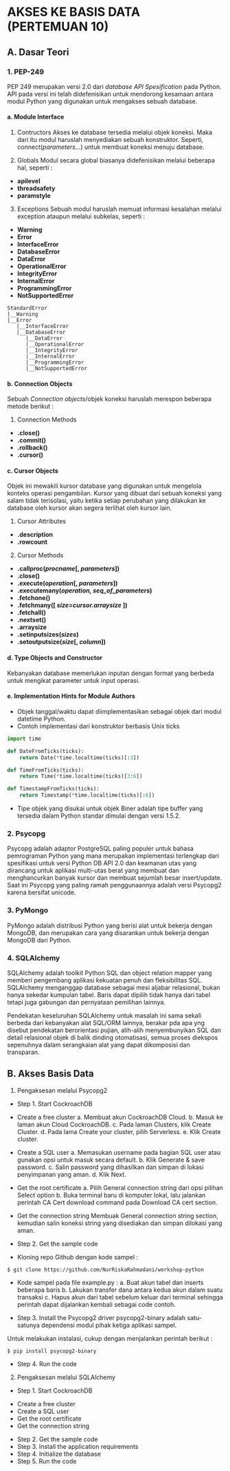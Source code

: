 # AKSES KE BASIS DATA (PERTEMUAN 10)

## A. Dasar Teori
### 1. PEP-249
PEP 249 merupakan versi 2.0 dari *database API Spesification* pada Python. API pada versi ini telah didefenisikan untuk mendorong kesamaan antara modul Python yang digunakan untuk mengakses sebuah database. 

#### a. Module Interface
1. Contructors
Akses ke database tersedia melalui objek koneksi. Maka dari itu modul haruslah menyediakan sebuah konstruktor. Seperti, connect(*parameters...*) untuk membuat koneksi menuju database. 

2. Globals
Modul secara global biasanya didefenisikan melalui beberapa hal, seperti : 
* **apilevel**
* **threadsafety**
* **paramstyle**

3. Exceptions
Sebuah modul haruslah memuat informasi kesalahan melalui exception ataupun melalui subkelas, seperti : 
* **Warning**
* **Error**
* **InterfaceError**
* **DatabaseError** 
* **DataError**
* **OperationalError**
* **IntegrityError**
* **InternalError**
* **ProgrammingError**
* **NotSupportedError**

```
StandardError
|__Warning
|__Error
   |__InterfaceError
   |__DatabaseError
      |__DataError
      |__OperationalError
      |__IntegrityError
      |__InternalError
      |__ProgrammingError
      |__NotSupportedError
```

#### b. Connection Objects
Sebuah *Connection objects*/objek koneksi haruslah merespon beberapa metode berikut :

1. Connection Methods
* **.close()**
* **.commit()**
* **.rollback()**
* **.cursor()**

#### c. Cursor Objects
Objek ini mewakili kursor database yang digunakan untuk mengelola konteks operasi pengambilan. Kursor yang dibuat dari sebuah koneksi yang salam tidak terisolasi, yaitu ketika setiap perubahan yang dilakukan ke database oleh kursor akan segera terlihat oleh kursor lain. 

1. Cursor Attributes
* **.description**
* **.rowcount**

2. Cursor Methods
* **.callproc(*procname*[, *parameters*])**
* **.close()**
* **.execute(*operation*[, *parameters*])**
* **.executemany(*operation, seq_of_parameters*)**
* **.fetchone()**
* **.fetchmany([ *size=cursor.arraysize* ])**
* **.fetchall()**
* **.nextset()**
* **.arraysize**
* **.setinputsizes(*sizes*)**
* **.setoutputsize(*size*[, *column*])**

#### d. Type Objects and Constructor
Kebanyakan database memerlukan inputan dengan format yang berbeda untuk mengikat parameter untuk input operasi. 

#### e. Implementation Hints for Module Authors
* Objek tanggal/waktu dapat diimplementasikan sebagai objek dari modul datetime Python.
* Contoh implementasi dari konstruktor berbasis Unix ticks
```python
import time

def DateFromTicks(ticks):
    return Date(*time.localtime(ticks)[:3])

def TimeFromTicks(ticks):
    return Time(*time.localtime(ticks)[3:6])

def TimestampFromTicks(ticks):
    return Timestamp(*time.localtime(ticks)[:6])
```
* Tipe objek yang disukai untuk objek Biner adalah tipe buffer yang tersedia dalam Python standar dimulai dengan versi 1.5.2.


### 2. Psycopg
Psycopg adalah adaptor PostgreSQL paling populer untuk bahasa pemrograman Python yang mana merupakan implementasi terlengkap dari spesifikasi untuk versi Python DB API 2.0 dan keamanan utas yang dirancang untuk aplikasi multi-utas berat yang membuat dan menghancurkan banyak kursor dan membuat sejumlah besar insert/update. Saat ini Psycopg yang paling ramah penggunaannya adalah versi Psycopg2 karena bersifat unicode. 

### 3. PyMongo
PyMongo adalah distribusi Python yang berisi alat untuk bekerja dengan MongoDB, dan merupakan cara yang disarankan untuk bekerja dengan MongoDB dari Python. 

### 4. SQLAlchemy
SQLAlchemy adalah toolkit Python SQL dan object relation mapper yang memberi pengembang aplikasi kekuatan penuh dan fleksibilitas SQL. SQLAlchemy menganggap database sebagai mesi aljabar relasional, bukan hanya sekedar kumpulan tabel. Baris dapat dipilih tidak hanya dari tabel tetapi juga gabungan dan pernyataan pemilihan lainnya.

Pendekatan keseluruhan SQLAlchemy untuk masalah ini sama sekali berbeda dari kebanyakan alat SQL/ORM lainnya, berakar pda apa yng disebut pendekatan berorientasi pujian, alih-alih menyembunyikan SQL dan detail relasional objek di balik dinding otomatisasi, semua proses diekspos sepenuhnya dalam serangkaian alat yang dapat dikomposisi dan transparan. 


## B. Akses Basis Data
1. Pengaksesan melalui Psycopg2
* Step 1. Start CockroachDB
- Create a free cluster
  a. Membuat akun CockroachDB Cloud. 
  b. Masuk ke laman akun Cloud CockroachDB.
  c. Pada laman Clusters, klik Create Cluster.
  d. Pada lama Create your cluster, pilih Serverless.
  e. Klik Create cluster. 

- Create a SQL user
    a. Memasukan username pada bagian SQL user atau gunakan opsi untuk masuk secara default.
    b. Klik Generate & save password.
    c. Salin password yang dihasilkan dan simpan di lokasi penyimpanan yang aman.
    d. Klik Next.

- Get the root certificate
    a. Pilih General connection string dari opsi pilihan Select option
    b. Buka terminal baru di komputer lokal, lalu jalankan perintah CA Cert download command pada Download CA cert section. 

- Get the connection string
    Membuak General connection string section, kemudian salin koneksi string yang disediakan dan simpan dilokasi yang aman. 

* Step 2. Get the sample code
- Kloning repo Github dengan kode sampel :
```
$ git clone https://github.com/NurRiskaRahmadani/workshop-python
```

- Kode sampel pada file example.py :
    a. Buat akun tabel dan inserts beberapa baris
    b. Lakukan transfer dana antara kedua akun dalam suatu transaksi
    c. Hapus akun dari tabel sebelum keluar dari terminal sehingga perintah dapat dijalankan kembali sebagai code contoh. 

* Step 3. Install the Psycopg2 driver
psycopg2-binary adalah satu-satunya dependensi modul pihak ketiga aplikasi sampel. 

Untuk melakukan instalasi, cukup dengan menjalankan perintah berikut :
```
$ pip install psycopg2-binary
```

* Step 4. Run the code 

2. Pengaksesan melalui SQLAlchemy
* Step 1. Start CockroachDB
- Create a free cluster
- Create a SQL user
- Get the root certificate
- Get the connection string
* Step 2. Get the sample code
* Step 3. Install the application requirements
* Step 4. Initialize the database
* Step 5. Run the code
